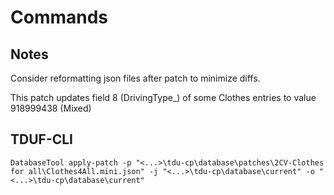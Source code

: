 # Commands

## Notes

Consider reformatting json files after patch to minimize diffs.

This patch updates field 8 (DrivingType_) of some Clothes entries to value 918999438 (Mixed)

## TDUF-CLI

    DatabaseTool apply-patch -p "<...>\tdu-cp\database\patches\2CV-Clothes for all\Clothes4All.mini.json" -j "<...>\tdu-cp\database\current" -o "<...>\tdu-cp\database\current"
    
